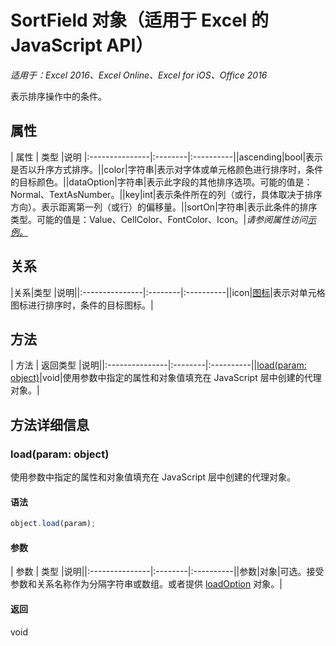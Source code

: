 # SortField 对象（适用于 Excel 的 JavaScript API）

_适用于：Excel 2016、Excel Online、Excel for iOS、Office 2016_

表示排序操作中的条件。

## 属性

| 属性	  | 类型	|说明
|:---------------|:--------|:----------||ascending|bool|表示是否以升序方式排序。||color|字符串|表示对字体或单元格颜色进行排序时，条件的目标颜色。||dataOption|字符串|表示此字段的其他排序选项。可能的值是：Normal、TextAsNumber。||key|int|表示条件所在的列（或行，具体取决于排序方向）。表示距离第一列（或行）的偏移量。||sortOn|字符串|表示此条件的排序类型。可能的值是：Value、CellColor、FontColor、Icon。|_请参阅属性访问[示例。](#property-access-examples)_

## 关系
|关系|类型	|说明||:---------------|:--------|:----------||icon|[图标](icon.md)|表示对单元格图标进行排序时，条件的目标图标。|

## 方法

| 方法		  | 返回类型	|说明||:---------------|:--------|:----------||[load(param: object)](#loadparam-object)|void|使用参数中指定的属性和对象值填充在 JavaScript 层中创建的代理对象。|

## 方法详细信息


### load(param: object)
使用参数中指定的属性和对象值填充在 JavaScript 层中创建的代理对象。

#### 语法
```js
object.load(param);
```

#### 参数
| 参数	  | 类型	|说明||:---------------|:--------|:----------||参数|对象|可选。接受参数和关系名称作为分隔字符串或数组。或者提供 [loadOption](loadoption.md) 对象。|

#### 返回
void


